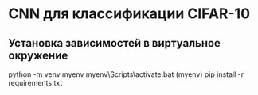 # CNN для классификации CIFAR-10

## Установка зависимостей в виртуальное окружение
python -m venv myenv
myenv\Scripts\activate.bat
(myenv) pip install -r requirements.txt

